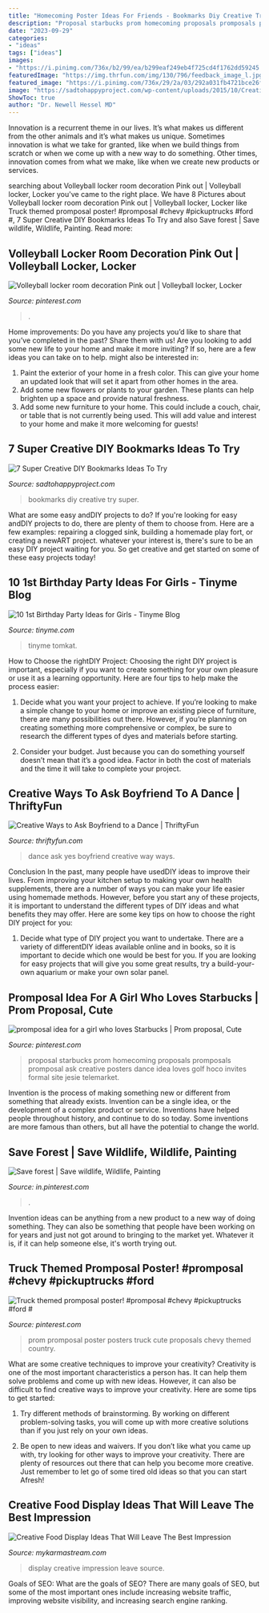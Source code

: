 ```yaml
---
title: "Homecoming Poster Ideas For Friends - Bookmarks Diy Creative Try Super"
description: "Proposal starbucks prom homecoming proposals promposals promposal ask creative posters dance idea loves golf hoco invites formal site jesie telemarket"
date: "2023-09-29"
categories:
- "ideas"
tags: ["ideas"]
images:
- "https://i.pinimg.com/736x/b2/99/ea/b299eaf249eb4f725cd4f1762dd59245.jpg"
featuredImage: "https://img.thrfun.com/img/130/796/feedback_image_l.jpg"
featured_image: "https://i.pinimg.com/736x/29/2a/03/292a031fb4721bce26f7306f70aabfa9--dance-proposal-proposal-ideas.jpg"
image: "https://sadtohappyproject.com/wp-content/uploads/2015/10/Creative-DIY-Bookmarks-Ideas1.jpg"
ShowToc: true
author: "Dr. Newell Hessel MD"
---
```



Innovation is a recurrent theme in our lives. It’s what makes us different from the other animals and it’s what makes us unique. Sometimes innovation is what we take for granted, like when we build things from scratch or when we come up with a new way to do something. Other times, innovation comes from what we make, like when we create new products or services.

	

		
searching about Volleyball locker room decoration Pink out | Volleyball locker, Locker you've came to the right place. We have 8 Pictures about Volleyball locker room decoration Pink out | Volleyball locker, Locker like Truck themed promposal poster! #promposal #chevy #pickuptrucks #ford #, 7 Super Creative DIY Bookmarks Ideas To Try and also Save forest | Save wildlife, Wildlife, Painting. Read more:
		
    
## Volleyball Locker Room Decoration Pink Out | Volleyball Locker, Locker

<img loading=lazy src="https://i.pinimg.com/1200x/88/53/d8/8853d8c2c4ebdf94b5868d2ef2174a1e.jpg" onerror="this.onerror=null;this.src='https://tse4.mm.bing.net/th?id=OIP.JkHSocJx-ST65m26JR_JhAHaNK&amp;pid=15.1';" alt="Volleyball locker room decoration Pink out | Volleyball locker, Locker">

_Source: pinterest.com_

>. 

	

Home improvements: Do you have any projects you’d like to share that you’ve completed in the past? Share them with us!
Are you looking to add some new life to your home and make it more inviting? If so, here are a few ideas you can take on to help. might also be interested in: 
1. Paint the exterior of your home in a fresh color. This can give your home an updated look that will set it apart from other homes in the area. 
2. Add some new flowers or plants to your garden. These plants can help brighten up a space and provide natural freshness. 
3. Add some new furniture to your home. This could include a couch, chair, or table that is not currently being used. This will add value and interest to your home and make it more welcoming for guests!

    
## 7 Super Creative DIY Bookmarks Ideas To Try

<img loading=lazy src="https://sadtohappyproject.com/wp-content/uploads/2015/10/Creative-DIY-Bookmarks-Ideas1.jpg" onerror="this.onerror=null;this.src='https://tse2.mm.bing.net/th?id=OIP.19UzCJuKFBJ-jqAYFwvmsgHaSV&amp;pid=15.1';" alt="7 Super Creative DIY Bookmarks Ideas To Try">

_Source: sadtohappyproject.com_

>bookmarks diy creative try super. 

	

What are some easy andDIY projects to do?
If you're looking for easy andDIY projects to do, there are plenty of them to choose from. Here are a few examples: repairing a clogged sink, building a homemade play fort, or creating a newART project. whatever your interest is, there's sure to be an easy DIY project waiting for you. So get creative and get started on some of these easy projects today!

    
## 10 1st Birthday Party Ideas For Girls - Tinyme Blog

<img loading=lazy src="https://www.tinyme.com/blog/wp-content/uploads/10-first-birthday-party-ideas-for-girls/10-First-Birthday-Party-Ideas-for-Girls-6.jpg" onerror="this.onerror=null;this.src='https://tse4.mm.bing.net/th?id=OIP.xaUiOkf934yncm2GUJ_x9wHaLH&amp;pid=15.1';" alt="10 1st Birthday Party Ideas for Girls - Tinyme Blog">

_Source: tinyme.com_

>tinyme tomkat. 

	

How to Choose the rightDIY Project:
Choosing the right DIY project is important, especially if you want to create something for your own pleasure or use it as a learning opportunity. Here are four tips to help make the process easier:
1. Decide what you want your project to achieve. If you’re looking to make a simple change to your home or improve an existing piece of furniture, there are many possibilities out there. However, if you’re planning on creating something more comprehensive or complex, be sure to research the different types of dyes and materials before starting.

2. Consider your budget. Just because you can do something yourself doesn’t mean that it’s a good idea. Factor in both the cost of materials and the time it will take to complete your project.

    
## Creative Ways To Ask Boyfriend To A Dance | ThriftyFun

<img loading=lazy src="https://img.thrfun.com/img/130/796/feedback_image_l.jpg" onerror="this.onerror=null;this.src='https://tse4.mm.bing.net/th?id=OIP.qrJfj4uxDFt5Uq69ATGQgwAAAA&amp;pid=15.1';" alt="Creative Ways to Ask Boyfriend to a Dance | ThriftyFun">

_Source: thriftyfun.com_

>dance ask yes boyfriend creative way ways. 

	

Conclusion
In the past, many people have usedDIY ideas to improve their lives. From improving your kitchen setup to making your own health supplements, there are a number of ways you can make your life easier using homemade methods. However, before you start any of these projects, it is important to understand the different types of DIY ideas and what benefits they may offer. Here are some key tips on how to choose the right DIY project for you:
1. Decide what type of DIY project you want to undertake. There are a variety of differentDIY ideas available online and in books, so it is important to decide which one would be best for you. If you are looking for easy projects that will give you some great results, try a build-your-own aquarium or make your own solar panel.

    
## Promposal Idea For A Girl Who Loves Starbucks | Prom Proposal, Cute

<img loading=lazy src="https://i.pinimg.com/736x/29/2a/03/292a031fb4721bce26f7306f70aabfa9--dance-proposal-proposal-ideas.jpg" onerror="this.onerror=null;this.src='https://tse1.mm.bing.net/th?id=OIP.Qwj8MQwxXnS-FJP-eUBk-wHaJ3&amp;pid=15.1';" alt="promposal idea for a girl who loves Starbucks | Prom proposal, Cute">

_Source: pinterest.com_

>proposal starbucks prom homecoming proposals promposals promposal ask creative posters dance idea loves golf hoco invites formal site jesie telemarket. 

	

Invention is the process of making something new or different from something that already exists. Invention can be a single idea, or the development of a complex product or service. Inventions have helped people throughout history, and continue to do so today. Some inventions are more famous than others, but all have the potential to change the world.

    
## Save Forest | Save Wildlife, Wildlife, Painting

<img loading=lazy src="https://i.pinimg.com/736x/b2/99/ea/b299eaf249eb4f725cd4f1762dd59245.jpg" onerror="this.onerror=null;this.src='https://tse3.mm.bing.net/th?id=OIP.AvfvwyNwCM0l9whhgrOpDAHaNK&amp;pid=15.1';" alt="Save forest | Save wildlife, Wildlife, Painting">

_Source: in.pinterest.com_

>. 

	

Invention ideas can be anything from a new product to a new way of doing something. They can also be something that people have been working on for years and just not got around to bringing to the market yet. Whatever it is, if it can help someone else, it's worth trying out.

    
## Truck Themed Promposal Poster! #promposal #chevy #pickuptrucks #ford #

<img loading=lazy src="https://i.pinimg.com/736x/8a/48/56/8a48564fbf47a119ed7da69e4495752e.jpg" onerror="this.onerror=null;this.src='https://tse2.mm.bing.net/th?id=OIP.NGao2-LrzrNT287scvKnCwHaJ3&amp;pid=15.1';" alt="Truck themed promposal poster! #promposal #chevy #pickuptrucks #ford #">

_Source: pinterest.com_

>prom promposal poster posters truck cute proposals chevy themed country. 

	

What are some creative techniques to improve your creativity?
Creativity is one of the most important characteristics a person has. It can help them solve problems and come up with new ideas. However, it can also be difficult to find creative ways to improve your creativity. Here are some tips to get started: 
1. Try different methods of brainstorming. By working on different problem-solving tasks, you will come up with more creative solutions than if you just rely on your own ideas.

2. Be open to new ideas and waivers. If you don’t like what you came up with, try looking for other ways to improve your creativity. There are plenty of resources out there that can help you become more creative. Just remember to let go of some tired old ideas so that you can start Afresh!

    
## Creative Food Display Ideas That Will Leave The Best Impression

<img loading=lazy src="https://mykarmastream.com/wp-content/uploads/2017/05/food-display-ideas-4.jpg" onerror="this.onerror=null;this.src='https://tse1.mm.bing.net/th?id=OIP.ZVHUMQTf7kRXljCYq48uvQHaLH&amp;pid=15.1';" alt="Creative Food Display Ideas That Will Leave The Best Impression">

_Source: mykarmastream.com_

>display creative impression leave source. 

	

Goals of SEO: What are the goals of SEO?
There are many goals of SEO, but some of the most important ones include increasing website traffic, improving website visibility, and increasing search engine ranking.

